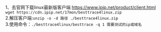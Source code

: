 1、去官网下载linux最新版客户端 https://www.ipip.net/product/client.html   
`wget https://cdn.ipip.net/17mon/besttrace4linux.zip`   
2.解压客户端:`unzip -o -d 路径 ./besttrace4linux.zip`   
3.使用命令：`./besttrace4linux/besttrace -q 1 需要测试的ip或域名`
